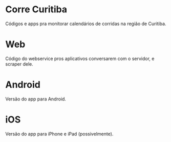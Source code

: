 Corre Curitiba
=============

Códigos e apps pra monitorar calendários de corridas na região de Curitiba.

Web
===

Código do webservice pros aplicativos conversarem com o servidor, e scraper dele.

Android
=======

Versão do app para Android.

iOS
======

Versão do app para iPhone e iPad (possivelmente).
